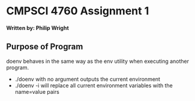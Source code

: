 # CMPSCI 4760 Assignment 1
#### Written by: Philip Wright

Purpose of Program
------------------

doenv behaves in the same way as the env utility when executing another program.

* ./doenv with no argument outputs the current environment
* ./doenv -i will replace all current environment variables with the name=value pairs


